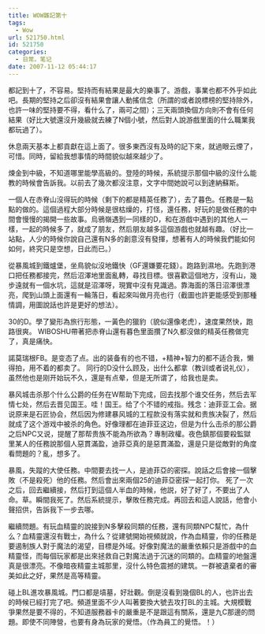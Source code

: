 ```yaml
---
title: WOW雜記第十
tags:
  - Wow
url: 521750.html
id: 521750
categories:
  - 日常。笔记
date: 2007-11-12 05:44:17
---
```


都記到十了，不容易。堅持而有結果是最大的樂事了。游戲，事業也都不外乎如此吧。長期的堅持之后卻沒有結果會讓人動搖信念（所謂的或者說標榜的堅持除外，也許一味的堅持要不得，看什么了，兩可之間）；三天兩頭換個方向則不會有任何結果（好比大號還沒升幾級就去練了N個小號，然后對人說游戲里面的什么職業我都玩過了）。

休息兩天基本上都貢獻在這上面了。很多東西沒有及時的記下來，就過眼云煙了，可惜。同時，留給我想事情的時間貌似越來越少了。

煉金到中級，不知道哪里能學高級的。登陸的時候，系統提示那個中級的沒什么能教的時候會告訴我。以前去了幾次都沒注意，文字中間她說可以到達納蘇斯。

一個人在赤脊山沒得玩的時候（剩下的都是精英任務了），去了暮色。任務是一點點的做的。這個過程大部分時候是很枯燥的，打怪，還任務，好玩的是做任務的中間會慢慢的揭開一些故事。烏鴉嶺遇到一同樣的D，和在游戲中遇到的其他人一樣，一起的時候多了，就成了朋友，然后朋友越多這個游戲也就越有趣。（好比一站點，人少的時候你說自己還有N多的創意沒有發揮，想著有人的時候我們能如何如何，終究只是空想，日此而已。）

從暴風城到鐵爐堡，坐鳥貌似沒地鐵快（GF還嫌要花錢）。跑路到濕地。先跑到港口把任務都接完，然后沼澤地里面亂轉，尋找目標。很喜歡這個地方，沒有山，幾步遠就有一個水坑，這就是沼澤呀，現實中沒有見識過。靠海面的落日沼澤很漂亮，爬到山頭上面還有一輪落日，看起來叫做月亮也行（截圖也許更能感受到那種情調，用圖說話也許是更好的想法）。

30的D。學了變形為旅行形態，一黃色的獵豹（貌似還像老虎），速度果然快，跑路很爽。 WIBOSHU帶著把赤脊山還有暮色里面攢了N久都沒做的精英任務做完了，真是痛快。

諾莫瑞根FB。是变态了点。出的装备有的也不错，+精神+智力的都不适合我，懒得拍，用不着的都卖了。 同行的D没什么顾及，出什么都拿（教训或者说礼仪），虽然他也是刚开始玩不久，還是有点晕，但是无所谓了，给我也是卖。

暴风城击杀那个什么公爵的任务在W帮助下完成，回去找那个谁交任务，然后去军情七处，然后去晋见国王。哇！国王。给了个不错的戒指。残念：迪菲亚工会。据说原来是石匠协会，然后因为修建暴风城的工程款没有落实就和贵族决裂了，然后就成了这个游戏中被杀的角色。好像理都在迪菲亚这边，但是为什么击杀的那公爵之后NPC又说，提醒了那帮贵族不能為所欲為？專制政權。夜色鎮那個要殺監獄里某人的任務說那個人惡貫滿盈，迪菲亞真的是惡貫滿盈，還是只是從敵對的角度看問題的？亂，想多了。

暴風，失蹤的大使任務。中間要去找一人，是迪菲亞的密探。說話之后會接一個擊敗（不是殺死）他的任務。然后會出來兩個25的迪菲亞密探一起打你。 死了一次之后，回去繼續接，然后打到這個人半血的時候，他説，好了好了，不要出了人命。草。瞬間我死了。然后系統提示，擊敗任務完成。再回去和這人說話，他會小聲招供，告訴我下一步去哪。

繼續問題。有玩血精靈的說接到N多擊殺同類的任務，還有同類NPC幫忙，為什么？血精靈還沒有戰士，為什么？從建號開始視頻就說，作為血精靈，你的任務是要遏制族人對于魔法的渴望，目標是外域。好像對魔法的嚴重依賴只是游戲中的血精靈怪，而每個玩家都是出來拯救自己對魔法過于沉迷的同類的。血精靈的地盤還真是很漂亮。不像暗夜精靈主城那里，沒什么特色震撼的建筑。一群被遺棄者的審美如此之好，果然是高等精靈。

碰上BL進攻暴風城。門口都是墳墓，好壯觀。倒是沒看到幾個BL的人，也許出去的時候已經打完了吧。頻道里面不少人叫著要換大號去攻打BL的主城。大規模戰爭果然是要不得的，不知道服務器卡的嚴重是不是跟這有關系，還是九C那邊的問題。即使不同陣營，也要有身為玩家的覺悟。（作為員工的覺悟。！）
